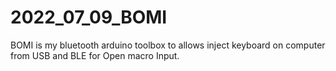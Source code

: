 # 2022_07_09_BOMI
BOMI is my bluetooth arduino toolbox to allows inject keyboard on computer from USB and BLE for Open macro Input.
